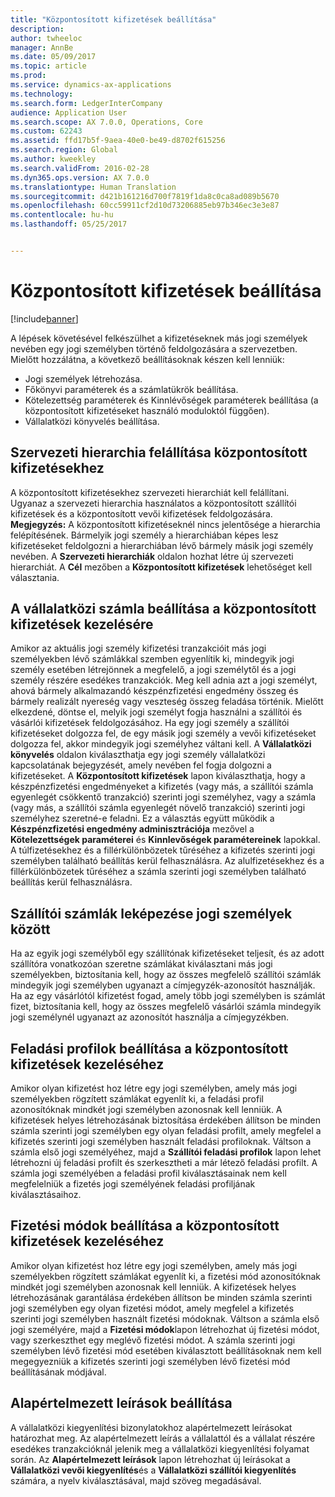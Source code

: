 ```yaml
---
title: "Központosított kifizetések beállítása"
description: 
author: twheeloc
manager: AnnBe
ms.date: 05/09/2017
ms.topic: article
ms.prod: 
ms.service: dynamics-ax-applications
ms.technology: 
ms.search.form: LedgerInterCompany
audience: Application User
ms.search.scope: AX 7.0.0, Operations, Core
ms.custom: 62243
ms.assetid: ffd17b5f-9aea-40e0-be49-d8702f615256
ms.search.region: Global
ms.author: kweekley
ms.search.validFrom: 2016-02-28
ms.dyn365.ops.version: AX 7.0.0
ms.translationtype: Human Translation
ms.sourcegitcommit: d421b161216d700f7819f1da8c0ca8ad089b5670
ms.openlocfilehash: 60cc59911cf2d10d73206885eb97b346ec3e3e87
ms.contentlocale: hu-hu
ms.lasthandoff: 05/25/2017


---
```


# <a name="set-up-centralized-payments"></a>Központosított kifizetések beállítása

[!include[banner](../includes/banner.md)]




A lépések követésével felkészülhet a kifizetéseknek más jogi személyek nevében egy jogi személyben történő feldolgozására a szervezetben. Mielőtt hozzálátna, a következő beállításoknak készen kell lenniük:

-   Jogi személyek létrehozása.
-   Főkönyvi paraméterek és a számlatükrök beállítása.
-   Kötelezettség paraméterek és Kinnlévőségek paraméterek beállítása (a központosított kifizetéseket használó moduloktól függően).
-   Vállalatközi könyvelés beállítása.

## <a name="set-up-an-organizational-hierarchy-for-centralized-payments"></a>Szervezeti hierarchia felállítása központosított kifizetésekhez
A központosított kifizetésekhez szervezeti hierarchiát kell felállítani. Ugyanaz a szervezeti hierarchia használatos a központosított szállítói kifizetések és a központosított vevői kifizetések feldolgozására. **Megjegyzés:** A központosított kifizetéseknél nincs jelentősége a hierarchia felépítésének. Bármelyik jogi személy a hierarchiában képes lesz kifizetéseket feldolgozni a hierarchiában lévő bármely másik jogi személy nevében. A **Szervezeti hierarchiák** oldalon hozhat létre új szervezeti hierarchiát. A **Cél** mezőben a **Központosított kifizetések** lehetőséget kell választania. 

## <a name="set-up-an-intercompany-account-for-centralized-payments"></a>A vállalatközi számla beállítása a központosított kifizetések kezelésére
Amikor az aktuális jogi személy kifizetési tranzakcióit más jogi személyekben lévő számlákkal szemben egyenlítik ki, mindegyik jogi személy esetében létrejönnek a megfelelő, a jogi személytől és a jogi személy részére esedékes tranzakciók. Meg kell adnia azt a jogi személyt, ahová bármely alkalmazandó készpénzfizetési engedmény összeg és bármely realizált nyereség vagy veszteség összeg feladása történik. Mielőtt elkezdené, döntse el, melyik jogi személyt fogja használni a szállítói és vásárlói kifizetések feldolgozásához. Ha egy jogi személy a szállítói kifizetéseket dolgozza fel, de egy másik jogi személy a vevői kifizetéseket dolgozza fel, akkor mindegyik jogi személyhez váltani kell. A **Vállalatközi könyvelés** oldalon kiválaszthatja egy jogi személy vállalatközi kapcsolatának bejegyzését, amely nevében fel fogja dolgozni a kifizetéseket. A **Központosított kifizetések** lapon kiválaszthatja, hogy a készpénzfizetési engedményeket a kifizetés (vagy más, a szállítói számla egyenlegét csökkentő tranzakció) szerinti jogi személyhez, vagy a számla (vagy más, a szállítói számla egyenlegét növelő tranzakció) szerinti jogi személyhez szeretné-e feladni. Ez a választás együtt működik a **Készpénzfizetési engedmény adminisztrációja** mezővel a **Kötelezettségek paraméterei** és **Kinnlevőségek paramétereinek** lapokkal. A túlfizetésekhez és a fillérkülönbözetek tűréséhez a kifizetés szerinti jogi személyben található beállítás kerül felhasználásra. Az alulfizetésekhez és a fillérkülönbözetek tűréséhez a számla szerinti jogi személyben található beállítás kerül felhasználásra.

## <a name="map-vendor-accounts-across-legal-entities"></a>Szállítói számlák leképezése jogi személyek között
Ha az egyik jogi személyből egy szállítónak kifizetéseket teljesít, és az adott szállítóra vonatkozóan szeretne számlákat kiválasztani más jogi személyekben, biztosítania kell, hogy az összes megfelelő szállítói számlák mindegyik jogi személyben ugyanazt a címjegyzék-azonosítót használják. Ha az egy vásárlótól kifizetést fogad, amely több jogi személyben is számlát fizet, biztosítania kell, hogy az összes megfelelő vásárlói számla mindegyik jogi személynél ugyanazt az azonosítót használja a címjegyzékben.

## <a name="set-up-posting-profiles-for-centralized-payments"></a>Feladási profilok beállítása a központosított kifizetések kezeléséhez
Amikor olyan kifizetést hoz létre egy jogi személyben, amely más jogi személyekben rögzített számlákat egyenlít ki, a feladási profil azonosítóknak mindkét jogi személyben azonosnak kell lenniük. A kifizetések helyes létrehozásának biztosítása érdekében állítson be minden számla szerinti jogi személyben egy olyan feladási profilt, amely megfelel a kifizetés szerinti jogi személyben használt feladási profiloknak. Váltson a számla első jogi személyéhez, majd a **Szállítói feladási profilok** lapon lehet létrehozni új feladási profilt és szerkesztheti a már létező feladási profilt. A számla jogi személyében a feladási profil kiválasztásainak nem kell megfelelniük a fizetés jogi személyének feladási profiljának kiválasztásaihoz.

## <a name="set-up-methods-of-payment-for-centralized-payments"></a>Fizetési módok beállítása a központosított kifizetések kezeléséhez
Amikor olyan kifizetést hoz létre egy jogi személyben, amely más jogi személyekben rögzített számlákat egyenlít ki, a fizetési mód azonosítóknak mindkét jogi személyben azonosnak kell lenniük. A kifizetések helyes létrehozásának garantálása érdekében állítson be minden számla szerinti jogi személyben egy olyan fizetési módot, amely megfelel a kifizetés szerinti jogi személyben használt fizetési módoknak. Váltson a számla első jogi személyére, majd a **Fizetési módok**lapon létrehozhat új fizetési módot, vagy szerkeszthet egy meglévő fizetési módot. A számla szerinti jogi személyben lévő fizetési mód esetében kiválasztott beállításoknak nem kell megegyezniük a kifizetés szerinti jogi személyben lévő fizetési mód beállításának módjával.

## <a name="set-up-default-descriptions"></a>Alapértelmezett leírások beállítása
A vállalatközi kiegyenlítési bizonylatokhoz alapértelmezett leírásokat határozhat meg. Az alapértelmezett leírás a vállalattól és a vállalat részére esedékes tranzakcióknál jelenik meg a vállalatközi kiegyenlítési folyamat során. Az **Alapértelmezett leírások** lapon létrehozhat új leírásokat a **Vállalatközi vevői kiegyenlítés**és a **Vállalatközi szállítói kiegyenlítés** számára, a nyelv kiválasztásával, majd szöveg megadásával.




